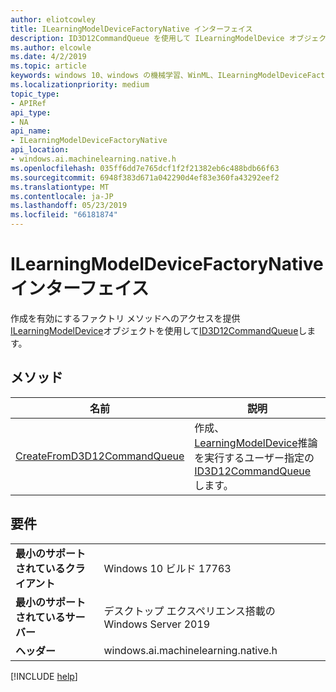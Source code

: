 ```yaml
---
author: eliotcowley
title: ILearningModelDeviceFactoryNative インターフェイス
description: ID3D12CommandQueue を使用して ILearningModelDevice オブジェクトの作成を有効にするファクトリ メソッドへのアクセスを提供します。
ms.author: elcowle
ms.date: 4/2/2019
ms.topic: article
keywords: windows 10、windows の機械学習、WinML、ILearningModelDeviceFactoryNative
ms.localizationpriority: medium
topic_type:
- APIRef
api_type:
- NA
api_name:
- ILearningModelDeviceFactoryNative
api_location:
- windows.ai.machinelearning.native.h
ms.openlocfilehash: 035ff6dd7e765dcf1f2f21382eb6c488bdb66f63
ms.sourcegitcommit: 6948f383d671a042290d4ef83e360fa43292eef2
ms.translationtype: MT
ms.contentlocale: ja-JP
ms.lasthandoff: 05/23/2019
ms.locfileid: "66181874"
---
```

# <a name="ilearningmodeldevicefactorynative-interface"></a>ILearningModelDeviceFactoryNative インターフェイス

作成を有効にするファクトリ メソッドへのアクセスを提供[ILearningModelDevice](https://docs.microsoft.com/uwp/api/windows.ai.machinelearning.learningmodeldevice)オブジェクトを使用して[ID3D12CommandQueue](https://docs.microsoft.com/windows/desktop/api/d3d12/nn-d3d12-id3d12commandqueue)します。

## <a name="methods"></a>メソッド

| 名前 | 説明 |
|------|-------------|
| [CreateFromD3D12CommandQueue](ILearningModelDeviceFactoryNative_CreateFromD3D12CommandQueue.md) | 作成、 [LearningModelDevice](https://docs.microsoft.com/uwp/api/windows.ai.machinelearning.learningmodeldevice)推論を実行するユーザー指定の[ID3D12CommandQueue](https://docs.microsoft.com/windows/desktop/api/d3d12/nn-d3d12-id3d12commandqueue)します。 |

## <a name="requirements"></a>要件

| | |
|-|-|
| **最小のサポートされているクライアント** | Windows 10 ビルド 17763 |
| **最小のサポートされているサーバー** | デスクトップ エクスペリエンス搭載の Windows Server 2019 |
| **ヘッダー** | windows.ai.machinelearning.native.h |

[!INCLUDE [help](../../includes/get-help.md)]

